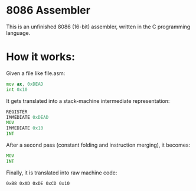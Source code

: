 # 8086 Assembler

This is an unfinished 8086 (16-bit) assembler, written in the C programming language.

# How it works:
Given a file like file.asm:
```asm
mov ax, 0xDEAD
int 0x10
```
It gets translated into a stack-machine intermediate representation:
```asm
REGISTER
IMMEDIATE 0xDEAD
MOV
IMMEDIATE 0x10
INT
```
After a second pass (constant folding and instruction merging), it becomes:
```asm
MOV
INT
```
Finally, it is translated into raw machine code:
```asm
0xB8 0xAD 0xDE 0xCD 0x10
```
